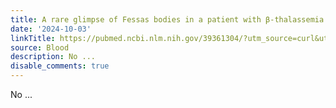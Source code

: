 ```yaml
---
title: A rare glimpse of Fessas bodies in a patient with β-thalassemia major postsplenectomy
date: '2024-10-03'
linkTitle: https://pubmed.ncbi.nlm.nih.gov/39361304/?utm_source=curl&utm_medium=rss&utm_campaign=journals&utm_content=7603509&fc=None&ff=20241003195203&v=2.18.0.post9+e462414
source: Blood
description: No ...
disable_comments: true
---
```

No ...